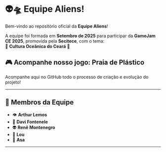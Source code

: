 # 👽🛸 Equipe Aliens!

Bem-vindo ao repositório oficial da **Equipe Aliens**!  

A equipe foi formada em **Setembro de 2025** para participar da **GameJam CE 2025**, promovida pela **Secitece**, com o tema:  
🌊 **Cultura Oceânica do Ceará** 🌊

## 🎮 Acompanhe nosso jogo: **Praia de Plástico**
Acompanhe aqui no GitHub todo o processo de criação e evolução do projeto!

---

## 👥 Membros da Equipe
- 👁️ **Arthur Lemos**  
- 🤖 **Davi Fontenele**  
- 👽 **Renê Montenegro**  
- 🦇 **Lou**  
- 👾 **Asa**

---
